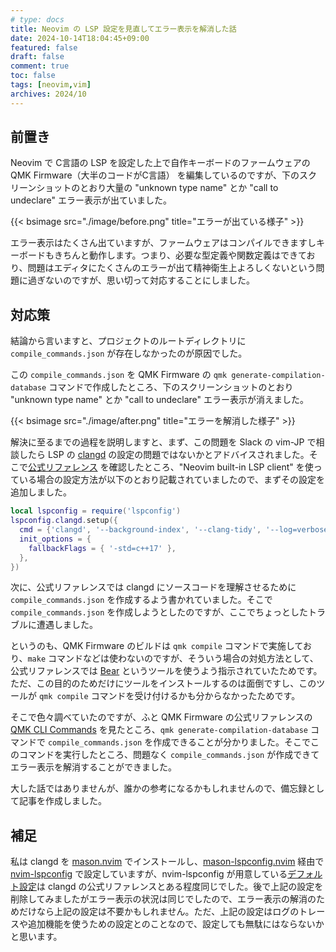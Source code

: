 ```yaml
---
# type: docs 
title: Neovim の LSP 設定を見直してエラー表示を解消した話
date: 2024-10-14T18:04:45+09:00
featured: false
draft: false
comment: true
toc: false
tags: [neovim,vim]
archives: 2024/10
---
```


## 前置き

Neovim で C言語の LSP を設定した上で自作キーボードのファームウェアの QMK Firmware（大半のコードがC言語） を編集しているのですが、下のスクリーンショットのとおり大量の "unknown type name" とか "call to undeclare" エラー表示が出ていました。

{{< bsimage src="./image/before.png" title="エラーが出ている様子" >}}

エラー表示はたくさん出ていますが、ファームウェアはコンパイルできますしキーボードもきちんと動作します。つまり、必要な型定義や関数定義はできており、問題はエディタにたくさんのエラーが出て精神衛生上よろしくないという問題に過ぎないのですが、思い切って対応することにしました。

## 対応策

結論から言いますと、プロジェクトのルートディレクトリに `compile_commands.json` が存在しなかったのが原因でした。

この `compile_commands.json` を QMK Firmware の `qmk generate-compilation-database` コマンドで作成したところ、下のスクリーンショットのとおり "unknown type name" とか "call to undeclare" エラー表示が消えました。

{{< bsimage src="./image/after.png" title="エラーを解消した様子" >}}

解決に至るまでの過程を説明しますと、まず、この問題を Slack の vim-JP で相談したら LSP の [clangd](https://clangd.llvm.org) の設定の問題ではないかとアドバイスされました。そこで[公式リファレンス](https://clangd.llvm.org/installation) を確認したところ、"Neovim built-in LSP client" を使っている場合の設定方法が以下のとおり記載されていましたので、まずその設定を追加しました。

```lua
local lspconfig = require('lspconfig')
lspconfig.clangd.setup({
  cmd = {'clangd', '--background-index', '--clang-tidy', '--log=verbose'},
  init_options = {
    fallbackFlags = { '-std=c++17' },
  },
})
```

次に、公式リファレンスでは clangd にソースコードを理解させるために `compile_commands.json` を作成するよう書かれていました。そこで `compile_commands.json` を作成しようとしたのですが、ここでちょっとしたトラブルに遭遇しました。

というのも、QMK Firmware のビルドは `qmk compile` コマンドで実施しており、`make` コマンドなどは使わないのですが、そういう場合の対処方法として、公式リファレンスでは [Bear](https://github.com/rizsotto/Bear) というツールを使うよう指示されていたためです。ただ、この目的のためだけにツールをインストールするのは面倒ですし、このツールが `qmk compile` コマンドを受け付けるかも分からなかったためです。

そこで色々調べていたのですが、ふと QMK Firmware の公式リファレンスの [QMK CLI Commands](https://docs.qmk.fm/cli_commands#qmk-generate-compilation-database) を見たところ、`qmk generate-compilation-database` コマンドで `compile_commands.json` を作成できることが分かりました。そこでこのコマンドを実行したところ、問題なく `compile_commands.json` が作成できてエラー表示を解消することができました。

大した話ではありませんが、誰かの参考になるかもしれませんので、備忘録として記事を作成しました。

## 補足

私は clangd を [mason.nvim](https://github.com/williamboman/mason.nvim) でインストールし、[mason-lspconfig.nvim](https://github.com/williamboman/mason-lspconfig.nvim) 経由で [nvim-lspconfig](https://github.com/neovim/nvim-lspconfig) で設定していますが、nvim-lspconfig が用意している[デフォルト設定](https://github.com/neovim/nvim-lspconfig/blob/master/lua/lspconfig/configs/clangd.lua)は clangd の公式リファレンスとある程度同じでした。後で上記の設定を削除してみましたがエラー表示の状況は同じでしたので、エラー表示の解消のためだけなら上記の設定は不要かもしれません。ただ、上記の設定はログのトレースや追加機能を使うための設定とのことなので、設定しても無駄にはならないかと思います。

